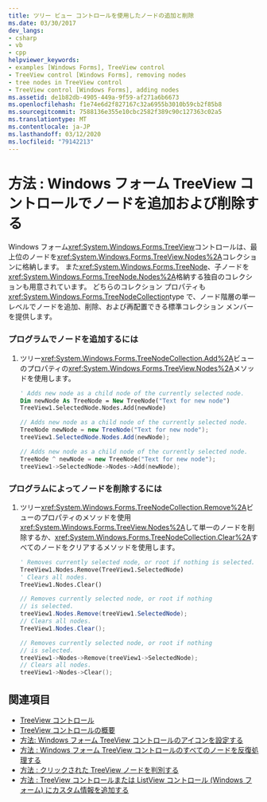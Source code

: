 ```yaml
---
title: ツリー ビュー コントロールを使用したノードの追加と削除
ms.date: 03/30/2017
dev_langs:
- csharp
- vb
- cpp
helpviewer_keywords:
- examples [Windows Forms], TreeView control
- TreeView control [Windows Forms], removing nodes
- tree nodes in TreeView control
- TreeView control [Windows Forms], adding nodes
ms.assetid: de1b82db-4905-449a-9f59-af271a6b6673
ms.openlocfilehash: f1e74e6d2f827167c32a6955b3010b59cb2f85b8
ms.sourcegitcommit: 7588136e355e10cbc2582f389c90c127363c02a5
ms.translationtype: MT
ms.contentlocale: ja-JP
ms.lasthandoff: 03/12/2020
ms.locfileid: "79142213"
---
```

# <a name="how-to-add-and-remove-nodes-with-the-windows-forms-treeview-control"></a>方法 : Windows フォーム TreeView コントロールでノードを追加および削除する
Windows フォーム<xref:System.Windows.Forms.TreeView>コントロールは、最上位のノードを<xref:System.Windows.Forms.TreeView.Nodes%2A>コレクションに格納します。 また<xref:System.Windows.Forms.TreeNode>、子ノードを<xref:System.Windows.Forms.TreeNode.Nodes%2A>格納する独自のコレクションも用意されています。 どちらのコレクション プロパティも<xref:System.Windows.Forms.TreeNodeCollection>type で、ノード階層の単一レベルでノードを追加、削除、および再配置できる標準コレクション メンバーを提供します。  
  
### <a name="to-add-nodes-programmatically"></a>プログラムでノードを追加するには  
  
1. ツリー<xref:System.Windows.Forms.TreeNodeCollection.Add%2A>ビューのプロパティの<xref:System.Windows.Forms.TreeView.Nodes%2A>メソッドを使用します。  
  
    ```vb  
    ' Adds new node as a child node of the currently selected node.  
    Dim newNode As TreeNode = New TreeNode("Text for new node")  
    TreeView1.SelectedNode.Nodes.Add(newNode)  
    ```  
  
    ```csharp  
    // Adds new node as a child node of the currently selected node.  
    TreeNode newNode = new TreeNode("Text for new node");  
    treeView1.SelectedNode.Nodes.Add(newNode);  
    ```  
  
    ```cpp  
    // Adds new node as a child node of the currently selected node.  
    TreeNode ^ newNode = new TreeNode("Text for new node");  
    treeView1->SelectedNode->Nodes->Add(newNode);  
    ```  
  
### <a name="to-remove-nodes-programmatically"></a>プログラムによってノードを削除するには  
  
1. ツリー<xref:System.Windows.Forms.TreeNodeCollection.Remove%2A>ビューのプロパティのメソッドを使用<xref:System.Windows.Forms.TreeView.Nodes%2A>して単一のノードを削除するか、<xref:System.Windows.Forms.TreeNodeCollection.Clear%2A>すべてのノードをクリアするメソッドを使用します。  
  
    ```vb  
    ' Removes currently selected node, or root if nothing is selected.  
    TreeView1.Nodes.Remove(TreeView1.SelectedNode)  
    ' Clears all nodes.  
    TreeView1.Nodes.Clear()  
    ```  
  
    ```csharp  
    // Removes currently selected node, or root if nothing
    // is selected.  
    treeView1.Nodes.Remove(treeView1.SelectedNode);  
    // Clears all nodes.  
    TreeView1.Nodes.Clear();  
    ```  
  
    ```cpp  
    // Removes currently selected node, or root if nothing  
    // is selected.  
    treeView1->Nodes->Remove(treeView1->SelectedNode);  
    // Clears all nodes.  
    treeView1->Nodes->Clear();  
    ```  
  
## <a name="see-also"></a>関連項目

- [TreeView コントロール](treeview-control-windows-forms.md)
- [TreeView コントロールの概要](treeview-control-overview-windows-forms.md)
- [方法: Windows フォーム TreeView コントロールのアイコンを設定する](how-to-set-icons-for-the-windows-forms-treeview-control.md)
- [方法 : Windows フォーム TreeView コントロールのすべてのノードを反復処理する](how-to-iterate-through-all-nodes-of-a-windows-forms-treeview-control.md)
- [方法 : クリックされた TreeView ノードを判別する](how-to-determine-which-treeview-node-was-clicked-windows-forms.md)
- [方法 : TreeView コントロールまたは ListView コントロール (Windows フォーム) にカスタム情報を追加する](add-custom-information-to-a-treeview-or-listview-control-wf.md)
